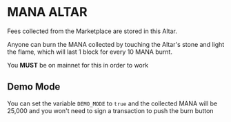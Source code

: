# MANA ALTAR

Fees collected from the Marketplace are stored in this Altar.

Anyone can burn the MANA collected by touching the Altar's stone
and light the flame, which will last 1 block for every 10 MANA burnt.

You **MUST** be on mainnet for this in order to work

## Demo Mode

You can set the variable `DEMO_MODE` to `true` and the collected MANA will be 25,000 and you won't need to sign a transaction to push the burn button
